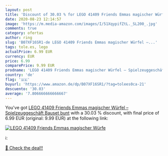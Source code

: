 ```yaml
---
layout: post
title: 'Discount of 30.03 % for LEGO 41409 Friends Emmas magischer Würfe'
date: 2020-08-23 12:14:57
image: 'https://m.media-amazon.com/images/I/51XqypifZtL._SL200_.jpg'
comments: true
category: ofertas
author: ring
slug: 'B07XF16SR1-de LEGO 41409 Friends Emmas magischer Würfel –...'
tags: tole.es, lego
actualPrice: 6.99 EUR
currency: EUR
price: 6.99
comparePrice: 9.99 EUR
prodname: 'LEGO 41409 Friends Emmas magischer Würfel – Spielzeuggeschäft  Bauset  bunt'
country: 'de'
flag: '🇩🇪'
buyurl: 'https://www.amazon.de/dp/B07XF16SR1/?tag=tolees0ca-21'
descuento: '30.03'
average: '7.806666666666667'
---
```


You've got [LEGO 41409 Friends Emmas magischer Würfel – Spielzeuggeschäft  Bauset  bunt](https://www.amazon.de/dp/B07XF16SR1/?tag=tolees0ca-21) with a  30.03 % discount, with final price of 6.99 EUR (original: 9.99 EUR) at the following link:

[![LEGO 41409 Friends Emmas magischer Würfe](https://m.media-amazon.com/images/I/51XqypifZtL._SL200_.jpg)](https://www.amazon.de/dp/B07XF16SR1/?tag=tolees0ca-21)

ℹ️:


[🛒 Check the deal!!](https://www.amazon.de/dp/B07XF16SR1/?tag=tolees0ca-21)
